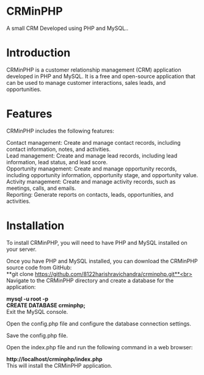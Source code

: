 # CRMinPHP
A small CRM Developed using PHP and MySQL..
# Introduction
CRMinPHP is a customer relationship management (CRM) application developed in PHP and MySQL. It is a free and open-source application that can be used to manage customer interactions, sales leads, and opportunities.
# Features
CRMinPHP includes the following features:<br>

Contact management: Create and manage contact records, including contact information, notes, and activities.<br>
Lead management: Create and manage lead records, including lead information, lead status, and lead score.<br>
Opportunity management: Create and manage opportunity records, including opportunity information, opportunity stage, and opportunity value.<br>
Activity management: Create and manage activity records, such as meetings, calls, and emails.<br>
Reporting: Generate reports on contacts, leads, opportunities, and activities.
# Installation

To install CRMinPHP, you will need to have PHP and MySQL installed on your server.<br>

Once you have PHP and MySQL installed, you can download the CRMinPHP source code from GitHub:
<br>
**git clone https://github.com/8122harishravichandra/crminphp.git**<br>
Navigate to the CRMinPHP directory and create a database for the application:<br>

**mysql -u root -p**<br>
**CREATE DATABASE crminphp;**<br>
Exit the MySQL console.<br>

Open the config.php file and configure the database connection settings.<br>

Save the config.php file.<br>

Open the index.php file and run the following command in a web browser:<br>

**http://localhost/crminphp/index.php**<br>
This will install the CRMinPHP application.


